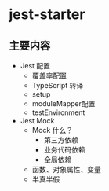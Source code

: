 # jest-starter

## 主要内容

* Jest 配置
    * 覆盖率配置
    * TypeScript 转译
    * setup
    * moduleMapper配置
    * testEnvironment
* Jest Mock
  * Mock 什么？
      * 第三方依赖
      * 业务代码依赖
      * 全局依赖
  * 函数、对象属性、变量
  * 半真半假
